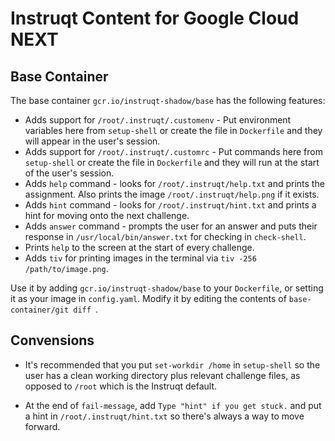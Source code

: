 # Instruqt Content for Google Cloud NEXT

## Base Container

The base container `gcr.io/instruqt-shadow/base` has the following features:

 * Adds support for `/root/.instruqt/.customenv` - Put environment variables here from `setup-shell` or create the file in `Dockerfile` and they will appear in the user's session.
 * Adds support for `/root/.instruqt/.customrc` - Put commands here from `setup-shell` or create the file in `Dockerfile` and they will run at the start of the user's session.
 * Adds `help` command - looks for `/root/.instruqt/help.txt` and prints the assignment. Also prints the image `/root/.instruqt/help.png` if it exists.
 * Adds `hint` command - looks for `/root/.instruqt/hint.txt` and prints a hint for moving onto the next challenge.
 * Adds `answer` command - prompts the user for an answer and puts their response in `/usr/local/bin/answer.txt` for checking in `check-shell`.
 * Prints `help` to the screen at the start of every challenge.
 * Adds `tiv` for printing images in the terminal via `tiv -256 /path/to/image.png`.

Use it by adding `gcr.io/instruqt-shadow/base` to your `Dockerfile`, or setting it as your image in `config.yaml`.
Modify it by editing the contents of `base-container/git diff `.

## Convensions

 * It's recommended that you put `set-workdir /home` in `setup-shell` so the user has a clean working directory plus relevant challenge files,
as opposed to `/root` which is the Instruqt default.

 * At the end of `fail-message`, add `Type "hint" if you get stuck.` and put a hint in `/root/.instruqt/hint.txt` so there's always a way to move forward.
